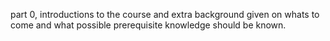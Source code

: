 part 0, introductions to the course and extra background given on whats to come and what possible prerequisite knowledge should be known.